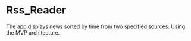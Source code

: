 # Rss_Reader

The app displays news sorted by time from two specified sources.
Using the MVP architecture.
